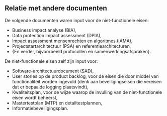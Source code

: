 ## Relatie met andere documenten

De volgende documenten waren input voor de niet-functionele eisen:

* Business impact analyse (BIA),
* Data protection impact assessment (DPIA),
* Impact assessment mensenrechten en algoritmes (IAMA),
* Projectstartarchitectuur (PSA) en referentiearchitecturen,
* {En verder, bijvoorbeeld protocollen en samenwerkingsafspraken}.

De niet-functionele eisen zelf zijn input voor:

* Software-architectuurdocument (SAD),
* User stories op de product backlog, voor de eisen die door middel van functionaliteit worden ingevuld (denk aan beveiligingseisen die vereisen dat er bepaalde logging plaatsvindt),
* Kwaliteitsplan, voor de wijze waarop de invulling van de niet-functionele eisen wordt beheerst,
* Mastertestplan (MTP) en detailtestplannen,
* Informatiebeveiligingsplan.

